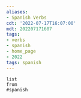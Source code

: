 ```yaml
---
aliases:
- Spanish Verbs
cdt: '2022-07-17T16:07:00'
mdt: 202207171607
tags:
- verbs
- spanish
- home_page
- 2022
tags: spanish
---
```


```dataview
list
from
#spanish
```